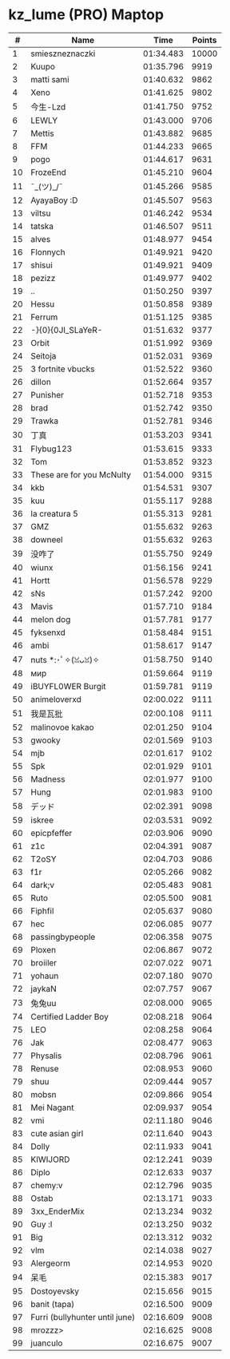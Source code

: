 # kz_lume (PRO) Maptop

|  # | Name | Time | Points |
|-------------- | -------------- | -------------- | -------------- | 
| 1 | smieszneznaczki | 01:34.483 | 10000 | 
| 2 | Kuupo | 01:35.796 | 9919 | 
| 3 | matti sami | 01:40.632 | 9862 | 
| 4 | Xeno | 01:41.625 | 9802 | 
| 5 | 今生-Lzd | 01:41.750 | 9752 | 
| 6 | LEWLY | 01:43.000 | 9706 | 
| 7 | Mettis | 01:43.882 | 9685 | 
| 8 | FFM | 01:44.233 | 9665 | 
| 9 | pogo | 01:44.617 | 9631 | 
| 10 | FrozeEnd | 01:45.210 | 9604 | 
| 11 | ¯\_(ツ)_/¯ | 01:45.266 | 9585 | 
| 12 | AyayaBoy :D | 01:45.507 | 9563 | 
| 13 | viltsu | 01:46.242 | 9534 | 
| 14 | tatska | 01:46.507 | 9511 | 
| 15 | alves | 01:48.977 | 9454 | 
| 16 | Flonnych | 01:49.921 | 9420 | 
| 17 | shisui | 01:49.921 | 9409 | 
| 18 | pezizz | 01:49.977 | 9402 | 
| 19 | .. | 01:50.250 | 9397 | 
| 20 | Hessu | 01:50.858 | 9389 | 
| 21 | Ferrum | 01:51.125 | 9385 | 
| 22 | -}{0}{0JI_SLaYeR- | 01:51.632 | 9377 | 
| 23 | Orbit | 01:51.992 | 9369 | 
| 24 | Seitoja | 01:52.031 | 9369 | 
| 25 | 3 fortnite vbucks | 01:52.522 | 9360 | 
| 26 | dillon | 01:52.664 | 9357 | 
| 27 | Punisher | 01:52.718 | 9353 | 
| 28 | brad | 01:52.742 | 9350 | 
| 29 | Trawka | 01:52.781 | 9346 | 
| 30 | 丁真 | 01:53.203 | 9341 | 
| 31 | Flybug123 | 01:53.615 | 9333 | 
| 32 | Tom | 01:53.852 | 9323 | 
| 33 | These are for you McNulty | 01:54.000 | 9315 | 
| 34 | kkb | 01:54.531 | 9307 | 
| 35 | kuu | 01:55.117 | 9288 | 
| 36 | la creatura 5 | 01:55.313 | 9281 | 
| 37 | GMZ | 01:55.632 | 9263 | 
| 38 | downeel | 01:55.632 | 9263 | 
| 39 | 没咋了 | 01:55.750 | 9249 | 
| 40 | wiunx | 01:56.156 | 9241 | 
| 41 | Hortt | 01:56.578 | 9229 | 
| 42 | sNs | 01:57.242 | 9200 | 
| 43 | Mavis | 01:57.710 | 9184 | 
| 44 | melon dog | 01:57.781 | 9177 | 
| 45 | fyksenxd | 01:58.484 | 9151 | 
| 46 | ambi | 01:58.617 | 9147 | 
| 47 | nuts *:･ﾟ✧(ꈍᴗꈍ)✧ | 01:58.750 | 9140 | 
| 48 | мир | 01:59.664 | 9119 | 
| 49 | iBUYFL0WER Burgit | 01:59.781 | 9119 | 
| 50 | animeloverxd | 02:00.022 | 9111 | 
| 51 | 我是瓦批 | 02:00.108 | 9111 | 
| 52 | malinovoe kakao | 02:01.250 | 9104 | 
| 53 | gwooky | 02:01.569 | 9103 | 
| 54 | mjb | 02:01.617 | 9102 | 
| 55 | Spk | 02:01.929 | 9101 | 
| 56 | Madness | 02:01.977 | 9100 | 
| 57 | Hung | 02:01.983 | 9100 | 
| 58 | デッド | 02:02.391 | 9098 | 
| 59 | iskree | 02:03.531 | 9092 | 
| 60 | epicpfeffer | 02:03.906 | 9090 | 
| 61 | z1c | 02:04.391 | 9087 | 
| 62 | T2oSY | 02:04.703 | 9086 | 
| 63 | f1r | 02:05.266 | 9082 | 
| 64 | dark;v | 02:05.483 | 9081 | 
| 65 | Ruto | 02:05.500 | 9081 | 
| 66 | Fiphfil | 02:05.637 | 9080 | 
| 67 | hec | 02:06.085 | 9077 | 
| 68 | passingbypeople | 02:06.358 | 9075 | 
| 69 | Ploxen | 02:06.867 | 9072 | 
| 70 | broiiler | 02:07.022 | 9071 | 
| 71 | yohaun | 02:07.180 | 9070 | 
| 72 | jaykaN | 02:07.757 | 9067 | 
| 73 | 兔兔uu | 02:08.000 | 9065 | 
| 74 | Certified Ladder Boy | 02:08.218 | 9064 | 
| 75 | LEO | 02:08.258 | 9064 | 
| 76 | Jak | 02:08.477 | 9063 | 
| 77 | Physalis | 02:08.796 | 9061 | 
| 78 | Renuse | 02:08.953 | 9060 | 
| 79 | shuu | 02:09.444 | 9057 | 
| 80 | mobsn | 02:09.866 | 9054 | 
| 81 | Mei Nagant | 02:09.937 | 9054 | 
| 82 | vmi | 02:11.180 | 9046 | 
| 83 | cute asian girl | 02:11.640 | 9043 | 
| 84 | Dolly | 02:11.933 | 9041 | 
| 85 | KIWIJORD | 02:12.241 | 9039 | 
| 86 | Diplo | 02:12.633 | 9037 | 
| 87 | chemy:v | 02:12.796 | 9035 | 
| 88 | Ostab | 02:13.171 | 9033 | 
| 89 | 3xx_EnderMix | 02:13.234 | 9032 | 
| 90 | Guy :l | 02:13.250 | 9032 | 
| 91 | Big | 02:13.312 | 9032 | 
| 92 | vlm | 02:14.038 | 9027 | 
| 93 | Alergeorm | 02:14.953 | 9020 | 
| 94 | 呆毛 | 02:15.383 | 9017 | 
| 95 | Dostoyevsky | 02:15.656 | 9015 | 
| 96 | banit (tapa) | 02:16.500 | 9009 | 
| 97 | Furri (bullyhunter until june) | 02:16.609 | 9008 | 
| 98 | mrozzz> | 02:16.625 | 9008 | 
| 99 | juanculo | 02:16.675 | 9007 | 

